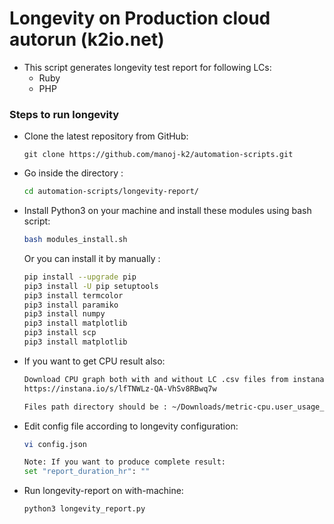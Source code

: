 # Longevity on Production cloud autorun (k2io.net) 
- This script generates longevity test report for following LCs:
  - Ruby
  - PHP


### Steps to run longevity
- Clone the latest repository from GitHub:
  ```
  git clone https://github.com/manoj-k2/automation-scripts.git
  ```
  
- Go inside the directory :
    ```sh
    cd automation-scripts/longevity-report/
    ```

- Install Python3 on your machine and install these modules using bash script:
    ```sh
    bash modules_install.sh
    ```
    Or you can install it by manually : 
     ```sh
    pip install --upgrade pip
    pip3 install -U pip setuptools 
    pip3 install termcolor  
    pip3 install paramiko
    pip3 install numpy  
    pip3 install matplotlib
    pip3 install scp
    pip3 install matplotlib
    ```

- If you want to get CPU result also: 
    ```sh
    Download CPU graph both with and without LC .csv files from instana graph into your ~/Downloads directory.
    https://instana.io/s/lfTNWLz-QA-VhSv8RBwq7w 
    
    Files path directory should be : ~/Downloads/metric-cpu.user_usage_normalized*.csv
    ```

- Edit config file according to longevity configuration:
    ```sh
    vi config.json
    
    Note: If you want to produce complete result:
    set "report_duration_hr": ""
    ```


- Run longevity-report on with-machine:
    ```sh
    python3 longevity_report.py 
    ```


    